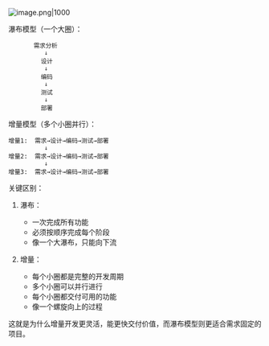 ![image.png|1000](https://imagehosting4picgo.oss-cn-beijing.aliyuncs.com/imagehosting/fix-dir%2Fpicgo%2Fpicgo-clipboard-images%2F2024%2F11%2F24%2F02-18-31-822b37f8b9dea89a6fb7b8e125328ca2-202411240218701-48bbf3.png)


瀑布模型（一个大圈）：
```
       需求分析
          ↓
         设计
          ↓
         编码
          ↓
         测试
          ↓
         部署
```

增量模型（多个小圈并行）：
```
增量1:  需求→设计→编码→测试→部署
          ↓
增量2:  需求→设计→编码→测试→部署
          ↓
增量3:  需求→设计→编码→测试→部署
```

关键区别：
1. 瀑布：
   - 一次完成所有功能
   - 必须按顺序完成每个阶段
   - 像一个大瀑布，只能向下流

2. 增量：
   - 每个小圈都是完整的开发周期
   - 多个小圈可以并行进行
   - 每个小圈都交付可用的功能
   - 像一个螺旋向上的过程

这就是为什么增量开发更灵活，能更快交付价值，而瀑布模型则更适合需求固定的项目。